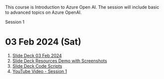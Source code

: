 
This course is Introduction to Azure Open AI. 
The session will include basic to advanced topics on Azure OpenAI.

Session 1 

# 03 Feb 2024 (Sat) 

 1. [Slide Deck 03 Feb 2024](<01 SlideDeck>)
 2. [Slide Deck Resources Demo with Screenshots](<02 SlideDeck Resources/20231014 Kick Start Your Azure OpenAI Journey Step by Screen Shots for Demo - Part 1.pdf>)
 3. [Slide Deck Code Scripts](<03 SlideDeck Scripts/20240203 Unleashing the Power of Artificial Intelligence in the Cloud– Part 1 - Scripts.txt>)
 4. [YouTube Video - Session 1](https://www.youtube.com/watch?v=M1UUxCSaNMU)
